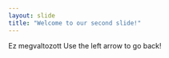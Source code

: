 ```yaml
---
layout: slide
title: "Welcome to our second slide!"
---
```

Ez megvaltozott
Use the left arrow to go back!
